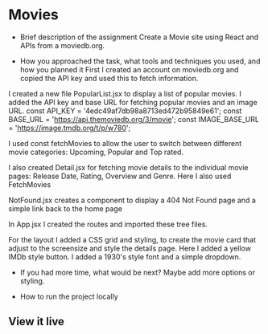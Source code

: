 # Movies

- Brief description of the assignment
Create a Movie site using React and APIs from a moviedb.org. 

- How you approached the task, what tools and techniques you used, and how you planned it
First I created an account on moviedb.org and copied the API key and used this to fetch information. 

I created a new file PopularList.jsx to display a list of popular movies. I added the API key and base URL for fetching popular movies and an image URL. 
const API_KEY = '4edc49af7db98a8713ed472b95849e61';
const BASE_URL = 'https://api.themoviedb.org/3/movie';
const IMAGE_BASE_URL = 'https://image.tmdb.org/t/p/w780';

I used const fetchMovies to allow the user to switch between different movie categories: Upcoming, Popular and Top rated. 

I also created Detail.jsx for fetching movie details to the individual movie pages: Release Date, Rating, Overview and Genre. Here I also used FetchMovies

NotFound.jsx creates a component to display a 404 Not Found page and a simple link back to the home page

In App.jsx I created the routes and imported these tree files. 

For the layout I added a CSS grid and styling, to create the movie card that adjust to the screensize and style the details page. Here I added a yellow IMDb style button. I added a 1930's style font and a simple dropdown. 

- If you had more time, what would be next?
Maybe add more options or styling. 

- How to run the project locally

## View it live


